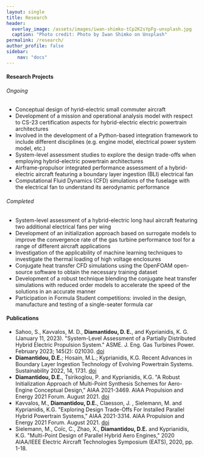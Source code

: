 ```yaml
---
layout: single
title: Research 
header:
  overlay_image: /assets/images/iwan-shimko-tCp2K2sYpFg-unsplash.jpg
  caption: "Photo credit: Photo by Iwan Shimko on Unsplash"
permalink: /research/
author_profile: false
sidebar:
    nav: "docs"
---
```


#### **Research Projects**

###### Ongoing
* Conceptual design of hyrid-electric small commuter aircraft 
* Development of a mission and operational analysis model with respect to CS-23 certification aspects for hybrid-electric electric powertrain architectures
* Involved in the development of a Python-based integration framework to include different disciplines (e.g. engine model, electrical power system model, etc.)
* System-level assessment studies to explore the design trade-offs when employing hybrid-electric powertrain architectures 
* Airframe-propulsor integrated performance assessment of a hybrid-electric aircraft featuring a boundary layer ingestion (BLI) electrical fan
* Computational Fluid Dynamics (CFD) simulations of the fuselage with the electrical fan to understand its aerodynamic performance

###### Completed
* System-level assessment of a hybrid-electric long haul aircraft featuring two additional electrical fans per wing
* Development of an initialization approach based on surrogate models to improve the convergence rate of the gas turbine performance tool for a range of different aircraft applications
* Investigation of the applicability of machine learning techniques to investigate the thermal loading of high voltage enclosures
* Conjugate heat transfer CFD simulations using the OpenFOAM open-source software to obtain the necessary training dataset
* Development of a robust technique blending the conjugate heat transfer simulations with reduced order models to accelerate the speed of the solutions in an accurate manner
* Participation in Formula Student competitions: involed in the design, manufacture and testing of a single-seater formula car

#### **Publications**

- Sahoo, S., Kavvalos, M. D., **Diamantidou, D. E.**, and Kyprianidis, K. G. (January 11, 2023). "System-Level Assessment of a Partially Distributed Hybrid Electric Propulsion System." ASME. J. Eng. Gas Turbines Power. February 2023; 145(2): 021030. [doi](https://doi.org/10.1115/1.4055827)
- **Diamantidou, D.E.**; Hosain, M.L.; Kyprianidis, K.G. Recent Advances in Boundary Layer Ingestion Technology of Evolving Powertrain Systems. Sustainability 2022, 14, 1731. [doi](https://doi.org/10.3390/su14031731)
- **Diamantidou, D.E.**, Tsirikoglou, P. and Kyprianidis, K.G. "A Robust Initialization Approach of Multi-Point Synthesis Schemes for Aero-Engine Conceptual Design," AIAA 2021-3469. AIAA Propulsion and Energy 2021 Forum. August 2021. [doi](https://doi.org/10.2514/6.2021-3469)
- Kavvalos, M., **Diamantidou, D.E.**, Claesson, J. , Sielemann, M. and Kyprianidis, K.G. "Exploring Design Trade-Offs For Installed Parallel Hybrid Powertrain Systems," AIAA 2021-3314. AIAA Propulsion and Energy 2021 Forum. August 2021. [doi](https://doi.org/10.2514/6.2021-3314)
- Sielemann, M., Coïc, C., Zhao, X., **Diamantidou, D.E.** and Kyprianidis, K.G. "Multi-Point Design of Parallel Hybrid Aero Engines," 2020 AIAA/IEEE Electric Aircraft Technologies Symposium (EATS), 2020, pp. 1-18.
